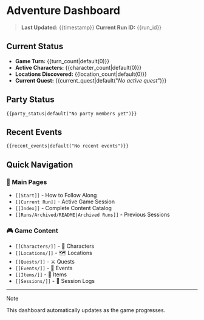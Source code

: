 # Adventure Dashboard

> **Last Updated:** {{timestamp}}
> **Current Run ID:** {{run_id}}

## Current Status
- **Game Turn:** {{turn_count|default(0)}}
- **Active Characters:** {{character_count|default(0)}}
- **Locations Discovered:** {{location_count|default(0)}}
- **Current Quest:** {{current_quest|default("*No active quest*")}}

## Party Status
```
{{party_status|default("No party members yet")}}
```

## Recent Events
```
{{recent_events|default("No recent events")}}
```

## Quick Navigation

### 📌 Main Pages
- `[[Start]]` - How to Follow Along
- `[[Current Run]]` - Active Game Session
- `[[Index]]` - Complete Content Catalog
- `[[Runs/Archived/README|Archived Runs]]` - Previous Sessions

### 🎮 Game Content
- `[[Characters/]]` - 👤 Characters
- `[[Locations/]]` - 🗺️ Locations
- `[[Quests/]]` - ⚔️ Quests
- `[[Events/]]` - 📜 Events
- `[[Items/]]` - 💎 Items
- `[[Sessions/]]` - 📝 Session Logs

---

> [!NOTE]
> This dashboard automatically updates as the game progresses.